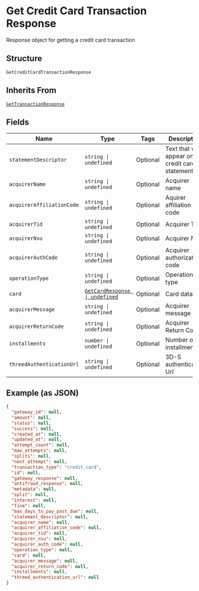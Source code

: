 
# Get Credit Card Transaction Response

Response object for getting a credit card transaction

## Structure

`GetCreditCardTransactionResponse`

## Inherits From

[`GetTransactionResponse`](../../doc/models/get-transaction-response.md)

## Fields

| Name | Type | Tags | Description |
|  --- | --- | --- | --- |
| `statementDescriptor` | `string \| undefined` | Optional | Text that will appear on the credit card's statement |
| `acquirerName` | `string \| undefined` | Optional | Acquirer name |
| `acquirerAffiliationCode` | `string \| undefined` | Optional | Aquirer affiliation code |
| `acquirerTid` | `string \| undefined` | Optional | Acquirer TID |
| `acquirerNsu` | `string \| undefined` | Optional | Acquirer NSU |
| `acquirerAuthCode` | `string \| undefined` | Optional | Acquirer authorization code |
| `operationType` | `string \| undefined` | Optional | Operation type |
| `card` | [`GetCardResponse \| undefined`](../../doc/models/get-card-response.md) | Optional | Card data |
| `acquirerMessage` | `string \| undefined` | Optional | Acquirer message |
| `acquirerReturnCode` | `string \| undefined` | Optional | Acquirer Return Code |
| `installments` | `number \| undefined` | Optional | Number of installments |
| `threedAuthenticationUrl` | `string \| undefined` | Optional | 3D-S authentication Url |

## Example (as JSON)

```json
{
  "gateway_id": null,
  "amount": null,
  "status": null,
  "success": null,
  "created_at": null,
  "updated_at": null,
  "attempt_count": null,
  "max_attempts": null,
  "splits": null,
  "next_attempt": null,
  "transaction_type": "credit_card",
  "id": null,
  "gateway_response": null,
  "antifraud_response": null,
  "metadata": null,
  "split": null,
  "interest": null,
  "fine": null,
  "max_days_to_pay_past_due": null,
  "statement_descriptor": null,
  "acquirer_name": null,
  "acquirer_affiliation_code": null,
  "acquirer_tid": null,
  "acquirer_nsu": null,
  "acquirer_auth_code": null,
  "operation_type": null,
  "card": null,
  "acquirer_message": null,
  "acquirer_return_code": null,
  "installments": null,
  "threed_authentication_url": null
}
```

